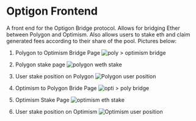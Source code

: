 # Optigon Frontend

A front end for the Optigon Bridge protocol. Allows for bridging Ether between Polygon and Optimism. Also allows users to stake eth and claim generated fees according to their share of the pool. Pictures below:

1. Polygon to Optimism Bridge Page
![poly > optimism bridge](https://user-images.githubusercontent.com/108776533/183800915-b5713a4f-e662-4772-a015-7fed3c5e9db8.PNG)

2. Polygon stake page
![polygon weth stake](https://user-images.githubusercontent.com/108776533/183808925-780d06ea-150c-4877-a884-85a102cf75ca.PNG)

3. User stake position on Polygon 
![Polygon user position](https://user-images.githubusercontent.com/108776533/183808990-c59155c2-9470-48ca-a4b3-275880c2a9b9.PNG)

4. Optimism to Polygon Bride Page
![opti > poly bridge](https://user-images.githubusercontent.com/108776533/183810236-ae43a9ce-e87a-45fd-916d-1bec6d3db73e.PNG)

5. Optimism Stake Page
![optimism eth stake](https://user-images.githubusercontent.com/108776533/183810272-31d92c06-b158-4a02-8cc3-5413f4132735.PNG)

6. User stake position on Optimism
![Optimism user position](https://user-images.githubusercontent.com/108776533/183810386-7edf53b0-7dc6-4eb4-9db9-6c7e0cfe8cbc.PNG)
